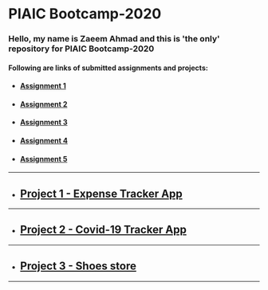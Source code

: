 # PIAIC Bootcamp-2020

### Hello, my name is Zaeem Ahmad and this is 'the only' repository for PIAIC Bootcamp-2020

#### Following are links of submitted assignments and projects:

* #### <a href="http://zaeem-testing.surge.sh/">Assignment 1</a>  

* ####  <a href="http://zaeem_assignment-2.surge.sh/">Assignment 2</a>

* ####  <a href="http://zaeem_assignment-3.surge.sh/">Assignment 3</a>

* ####  <a href="http://zaeem_assignment-4.surge.sh/">Assignment 4</a>

* ####  <a href="http://zaeem_assignment-5.surge.sh/">Assignment 5</a>
<hr />

* ##  <a href="http://zaeem_project-1.surge.sh/">Project 1 - Expense Tracker App</a>
<hr />

* ##  <a href="http://zaeem_project-2.surge.sh/">Project 2 - Covid-19 Tracker App</a>
<hr />

* ##  <a href="http://zaeem_project-3.surge.sh/">Project 3 - Shoes store</a>
<hr />




